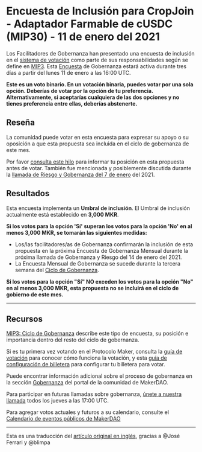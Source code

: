 # Encuesta de Inclusión para CropJoin **- Adaptador Farmable de cUSDC (MIP30) - 11 de enero del 2021**

Los Facilitadores de Gobernanza han presentado una encuesta de inclusión en el [sistema de votación](https://vote.makerdao.com/polling) como parte de sus responsabilidades según se define en [MIP3](https://github.com/makerdao/mips). Esta [Encuesta](https://community-development.makerdao.com/en/learn/governance/on-chain-gov) de Gobernanza estará activa durante tres días a partir del lunes 11 de enero a las 16:00 UTC.

**Este es un voto binario. En un votación binaria, puedes votar por una sola opción. Deberías de votar por la opción de tu preferencia. Alternativamente, si aceptarías cualquiera de las dos opciones y no tienes preferencia entre ellas, deberías abstenerte.**

## **Reseña**

La comunidad puede votar en esta encuesta para expresar su apoyo o su oposición a que esta propuesta sea incluida en el ciclo de gobernanza de este mes.

Por favor [consulta este hilo](https://forum.makerdao.com/t/mip30-farmable-cusdc-adapter-cropjoin/5163) para informar tu posición en esta propuesta antes de votar. También fue mencionada y posiblemente discutida durante la [llamada de Riesgo y Gobernanza del 7 de enero](https://forum.makerdao.com/t/agenda-discussion-scientific-governance-and-risk-123-thursday-january-7-17-00-utc/5928) del 2021.

## Resultados

Esta encuesta implementa un **Umbral de inclusión**. El Umbral de inclusión actualmente está establecido en **3,000 MKR**.

**Si los votos para la opción 'Sí' superan los votos para la opción 'No' en al menos 3,000 MKR, se tomarán las siguientes medidas:**

- Los/las facilitadores/as de Gobernanza confirmarán la inclusión de esta propuesta en la próxima Encuesta de Gobernanza Mensual durante la próxima llamada de Gobernanza y Riesgo del 14 de enero del 2021.
- La Encuesta Mensual de Gobernanza se sucede durante la tercera semana del [Ciclo de Gobernanza](https://github.com/makerdao/mips/blob/Accepted/MIP3/mip3.md).

**Si los votos para la opción "Sí" NO exceden los votos para la opción "No" en al menos 3,000 MKR, esta propuesta no se incluirá en el ciclo de gobierno de este mes.**

---

## **Recursos**

[MIP3: Ciclo de Gobernanza](https://github.com/makerdao/mips/blob/Accepted/MIP3/mip3.md) describe este tipo de encuesta, su posición e importancia dentro del resto del ciclo de gobernanza.

Si es tu primera vez votando en el Protocolo Maker, consulta la [guía de votación](https://community-development.makerdao.com/en/learn/governance/how-voting-works/) para conocer cómo funciona la votación, y esta [guía de configuración de billetera](https://community-development.makerdao.com/en/learn/governance/voting-setup/) para configurar tu billetera para votar.

Puede encontrar información adicional sobre el proceso de gobernanza en la sección [Gobernanza](https://community-development.makerdao.com/en/learn/governance) del portal de la comunidad de MakerDAO.

Para participar en futuras llamadas sobre gobernanza, [únete a nuestra llamada](https://github.com/makerdao/community/tree/master/governance/governance-and-risk-meetings) todos los jueves a las 17:00 UTC.

Para agregar votos actuales y futuros a su calendario, consulte el [Calendario de eventos públicos de MakerDAO](https://calendar.google.com/calendar/embed?src=makerdao.com_3efhm2ghipksegl009ktniomdk%40group.calendar.google.com&ctz=UTC&mode=week&showCalendars=0&showPrint=0)

---

Esta es una traducción del [artículo original en inglés](https://github.com/makerdao/community/blob/master/governance/polls/Inclusion%20Poll%20-%20MIP30%20-%20January%2011,%202021.md), gracias a @José Ferrari y @blimpa
